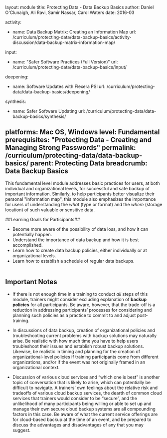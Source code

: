 layout: module
title: Protecting Data - Data Backup Basics
author: Daniel O'Clunaigh, Ali Ravi, Samir Nassar, Carol Waters
date: 2016-03

activity:
  - name: Data Backup Matrix: Creating an Information Map
    url: /curriculum/protecting-data/data-backup-basics/activity-discussion/data-backup-matrix-information-map/

input:
 - name: "Safer Software Practices (Full Version)"
   url: /curriculum/protecting-data/data-backup-basics/input/

deepening:
 - name: Software Updates with Flexera PSI
   url: /curriculum/protecting-data/data-backup-basics/deepening/

synthesis:
 - name: Safer Software Updating
   url: /curriculum/protecting-data/data-backup-basics/synthesis/

platforms: Mac OS, Windows
level: Fundamental
prerequisites: "Protecting Data - Creating and Managing Strong Passwords"
permalink: /curriculum/protecting-data/data-backup-basics/
parent: Protecting Data
breadcrumb: Data Backup Basics
---

This fundamental level module addresses basic practices for users, at both individual and organizational levels, for successful and safe backup of important information. Similarly, to help participants better visualize their personal "information map", this module also emphasizes the importance for users of understanding the *what* (type or format) and the *where* (storage location) of such valuable or sensitive data.

##Learning Goals for Participants##

- Become more aware of the possibility of data loss, and how it can potentially happen.
- Understand the importance of data backup and how it is best accomplished.
- Learn how to create data backup policies, either individually or at organizational levels.
- Learn how to establish a schedule of regular data backups.
<br><br>

## Important Notes ##

- If there is not enough time in a training to conduct *all* steps of this module, trainers might consider excluding explanation of **backup policies** for all participants. Be aware, however, that the trade-off is a reduction in addressing participants’ processes for considering and planning such policies as a practice to commit to and adjust post-training.

- In discussions of data backup, creation of organizational policies and troubleshooting current problems with backup solutions may naturally arise. Be realistic with how much time you have to help users troubleshoot their issues and establish robust backup solutions. Likewise, be realistic in timing and planning for the creation of organizational-level policies if training participants come from different organizations, and/or if the event was not originally framed in an organizational context.

- Discussion of various cloud services and “which one is best” is another topic of conversation that is likely to arise, which can potentially be difficult to navigate. A trainers’ own feelings about the relative risk and tradeoffs of various cloud backup services, the dearth of common cloud services that trainers would consider to be “secure”, and the unlikelihood of many participants being willing or able to set up and manage their own secure cloud backup systems are all compounding factors in this case. Be aware of what the current service offerings are for cloud-based backup at the time of an event, and be prepared to discuss the advantages and disadvantages of any that you may suggest.
